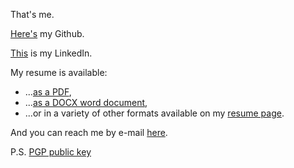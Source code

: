That's me. 

[Here's](https://github.com/s-zeng/) my Github.

[This](https://www.linkedin.com/in/s-zeng1/) is my LinkedIn.

My resume is available:

- ...[as a PDF](https://simonzeng.com/resume/Zeng_Simon_Resume.pdf),
- ...[as a DOCX word document](https://simonzeng.com/resume/Zeng_Simon_Resume.docx),
- ...or in a variety of other formats available on my [resume page](https://simonzeng.com/resume).

And you can reach me by e-mail [here](mailto:contact@simonzeng.com).

P.S. [PGP public key](/pgp)
